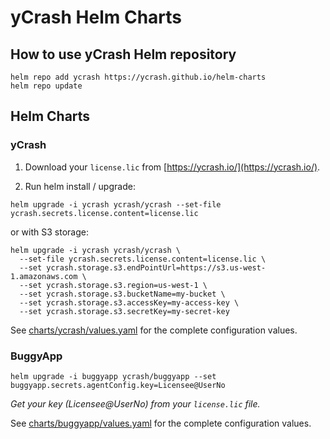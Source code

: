 # yCrash Helm Charts

## How to use yCrash Helm repository

```
helm repo add ycrash https://ycrash.github.io/helm-charts
helm repo update
```

## Helm Charts

### yCrash

1. Download your `license.lic` from [https://ycrash.io/](https://ycrash.io/).

2. Run helm install / upgrade:

```
helm upgrade -i ycrash ycrash/ycrash --set-file ycrash.secrets.license.content=license.lic
```

or with S3 storage:

```
helm upgrade -i ycrash ycrash/ycrash \
  --set-file ycrash.secrets.license.content=license.lic \
  --set ycrash.storage.s3.endPointUrl=https://s3.us-west-1.amazonaws.com \
  --set ycrash.storage.s3.region=us-west-1 \
  --set ycrash.storage.s3.bucketName=my-bucket \
  --set ycrash.storage.s3.accessKey=my-access-key \
  --set ycrash.storage.s3.secretKey=my-secret-key
```

See [charts/ycrash/values.yaml](charts/ycrash/values.yaml) for the complete configuration values.


### BuggyApp

```
helm upgrade -i buggyapp ycrash/buggyapp --set buggyapp.secrets.agentConfig.key=Licensee@UserNo
```

*Get your key (Licensee@UserNo) from your `license.lic` file.*

See [charts/buggyapp/values.yaml](charts/buggyapp/values.yaml) for the complete configuration values.

